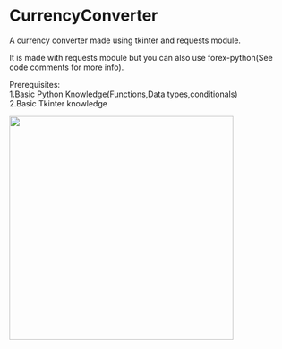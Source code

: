 # CurrencyConverter
A currency converter made using tkinter and requests module.

It is made with requests module but you can also use forex-python(See code comments for more info).

Prerequisites:<br>
1.Basic Python Knowledge(Functions,Data types,conditionals)<br>
2.Basic Tkinter knowledge<br>

<img src="https://user-images.githubusercontent.com/70806988/104850810-41eb6d80-5917-11eb-9a40-dcd037d4be21.png" width="400">


